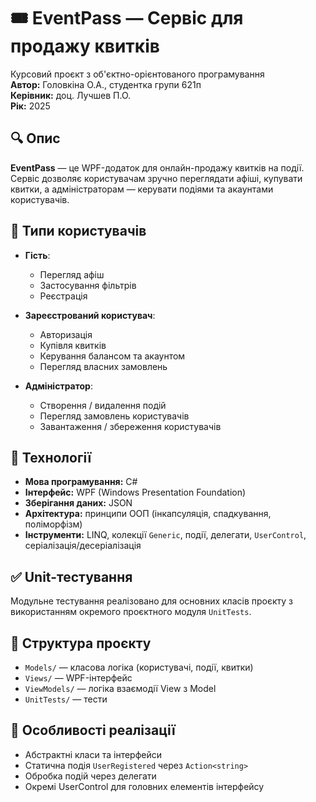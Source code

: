 # 🎟️ EventPass — Сервіс для продажу квитків

Курсовий проєкт з об'єктно-орієнтованого програмування  
**Автор:** Головкіна О.А., студентка групи 621п  
**Керівник:** доц. Лучшев П.О.  
**Рік:** 2025

## 🔍 Опис

**EventPass** — це WPF-додаток для онлайн-продажу квитків на події. Сервіс дозволяє користувачам зручно переглядати афіші, купувати квитки, а адміністраторам — керувати подіями та акаунтами користувачів.

## 👥 Типи користувачів

- **Гість**:
  - Перегляд афіш
  - Застосування фільтрів
  - Реєстрація

- **Зареєстрований користувач**:
  - Авторизація
  - Купівля квитків
  - Керування балансом та акаунтом
  - Перегляд власних замовлень

- **Адміністратор**:
  - Створення / видалення подій
  - Перегляд замовлень користувачів
  - Завантаження / збереження користувачів

## 💾 Технології

- **Мова програмування:** C#
- **Інтерфейс:** WPF (Windows Presentation Foundation)
- **Зберігання даних:** JSON
- **Архітектура:** принципи ООП (інкапсуляція, спадкування, поліморфізм)
- **Інструменти:** LINQ, колекції `Generic`, події, делегати, `UserControl`, серіалізація/десеріалізація

## ✅ Unit-тестування

Модульне тестування реалізовано для основних класів проєкту з використанням окремого проєктного модуля `UnitTests`.

## 📁 Структура проєкту

- `Models/` — класова логіка (користувачі, події, квитки)
- `Views/` — WPF-інтерфейс
- `ViewModels/` — логіка взаємодії View з Model
- `UnitTests/` — тести

## 🧠 Особливості реалізації

- Абстрактні класи та інтерфейси
- Статична подія `UserRegistered` через `Action<string>`
- Обробка подій через делегати
- Окремі UserControl для головних елементів інтерфейсу
